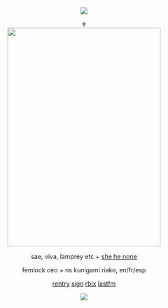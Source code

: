 &nbsp;
<div align="center">
 
![](https://komarev.com/ghpvc/?username=moidix&label=🗝&color=2596be&abbreviated=true)

<div>
<div align="center">
♰
<div>
<img src="https://i.postimg.cc/XvpDBkVg/femlockryusae.png" width="350" height="500" />

<div align="center">
 
sae, viva, lamprey etc + [she he none](https://rentry.co/redirect)

femlock ceo + ns kunigami riako, en/fr/esp

[rentry](https://rentry.co/wrecked) [sign](https://malice.atabook.org) [rblx](https://www.roblox.com/users/5809349077/profile) [lastfm](https://last.fm/user/pawincess)
 
![](https://spotify-github-profile.kittinanx.com/api/view.svg?uid=314mkicxlkkdu2xbfq5sn4qlspni&cover_image=true&theme=natemoo-re&show_offline=true&background_color=121212&interchange=false&bar_color=1448c2&bar_color_cover=false)
<div>
